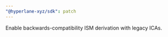 ```yaml
---
"@hyperlane-xyz/sdk": patch
---
```


Enable backwards-compatibility ISM derivation with legacy ICAs.
